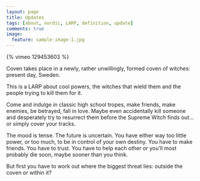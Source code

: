 ```yaml
---
layout: page
title: Updates
tags: [about, nordic, LARP, definition, update]
comments: true
image:
  feature: sample-image-1.jpg
---
```


{% vimeo 129453603 %}

Coven takes place in a newly, rather unwillingly, formed coven of witches: present day, Sweden. 

This is a LARP about cool powers, the witches that wield them and the people trying to kill them for it.

Come and indulge in classic high school tropes, make friends, make enemies, be betrayed, fall in love. Maybe even accidentally kill someone and desperately try to resurrect them before the Supreme Witch finds out... or simply cover your tracks.

The mood is tense. The future is uncertain. You have either way too little power, or too much, to be in control of your own destiny. You have to make friends. You have to trust. You have to help each other or you’ll most probably die soon, maybe sooner than you think.

But first you have to work out where the biggest threat lies: outside the coven or within it?
